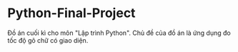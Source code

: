 # Python-Final-Project
Đồ án cuối kì cho môn "Lập trình Python". Chủ đề của đồ án là ứng dụng đo tốc độ gõ chữ có giao diện.

